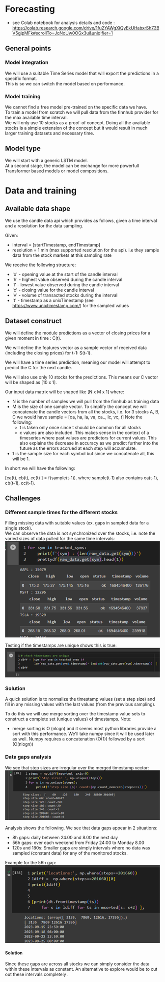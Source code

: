 # Forecasting

- see Colab notebook for analysis details and code : https://colab.research.google.com/drive/1fu2YAWgXiQyEkUHabxrSh73BV5gjpMFk#scrollTo=JqNoUw0OGx3u&uniqifier=1

## General points

### Model integration
We will use a suitable Time Series model that will export the predictions in a specific format.\
This is so we can switch the model based on performance.

### Model training

We cannot find a free model pre-trained on the specific data we have. \
To train a model from scratch we will pull data from the finnhub provider for the max available time interval.\
We will only use 10 stocks as a proof-of concept. Doing all the available stocks is a simple extension of the concept but it would result in much larger training datasets and necessary time.

## Model type

We will start with a generic LSTM model. \
At a second stage, the model can be exchange for more powerfull Transformer based models or model compositions.


# Data and training

## Available data shape

We use the candle data api which provides as follows, given a time interval and a resolution for the data sampling.

Given:
- interval = [startTimestamp, endTimestamp]
- resolution = 1 min (max supported resolution for the api). i.e they sample data from the stock markets at this sampling rate

We receive the following structure:
- 'o' - opening value at the start of the candle interval
- 'h' - highest value observed during the candle interval
- 'l' - lowest value observed during the candle interval
- 'c' - closing value for the candle interval
- 'v' - volume of transacted stocks during the interval
- 't' - timestamp as a unixTimestamp (see https://www.unixtimestamp.com/) for the sampled values

## Dataset construct

We will define the module predictions as a vector of closing prices for a given moment in time : C(t).

We will define the features vector as a sample vector of received data (including the closing prices) for t-1: S(t-1).

We will have a time series prediction, meaning our model will attempt to predict the C for the next candle.

We will also use only 10 stocks for the predictions. This means our C vector will be shaped as [10 x 1].

Our input data matrix will be shaped like [N x M x 1] where:
- N is the number of samples we will pull from the finnhub as training data
- M is the size of one sample vector. To simplify the concept we will concatenate the candle vectors from all the stocks, i.e. for 3 stocks A, B, C we would have sample = [oa, ha, la, va, ca.., lc, vc, t]
Note the following:
    - t is taken only once since t should be common for all stocks
    - c values are also included. This makes sense in the context of a timeseries where past values are predictors for current values. This also explains the decrease in accuracy as we predict further into the future as the errors accrued at each step will accumulate.
- 1 is the sample size for each symbol but since we concatenate all, this will be 1.


In short we will have the following:

[ca(t), cb(t), cc(t) ] = f(sample(t-1)). where sample(t-1) also contains ca(t-1), cb(t-1), cc(t-1).

## Challenges

### Different sample times for the different stocks
Filling missing data with suitable values (ex. gaps in sampled data for a single stock).\
We can observe the data is not synchronized over the stocks, i.e. note the varied sizes of data pulled for the same time intervals:
![Alt text](readmeimgs/data_diff.png)

Testing if the timestamps are unique shows this is true:
![Alt text](readmeimgs/timestamps_unique.png)


### Solution

A quick solution is to normalize the timestamp values (set a step size) and fill in any missing values with the last values (from the previous sampling).

To do this we will use merge sorting over the timestamp value sets to construct a complete set (unique values) of timestamps.
Note:
 - merge sorting is O (nlogn) and it seems most python libraries provide a sort with this performance. We'll take numpy since it will be used later as well. Numpy requires a concatenation (O(1)) followed by a sort (O(nlogn))

### Data gaps analysis

We see that step sizes are irregular over the merged timestamp vector:
![Alt text](readmeimgs/time_steps.png)

Analysis shows the following.
We see that data gaps appear in 2 situations:
- 8h gaps: daily between 24.00 and 8.00 the next day
- 56h gaps: over each weekend from Friday 24:00 to Monday 8.00
- 120s and 180s: Smaller gaps are simply intervals where no data was sampled (constant data) for any of the monitored stocks.

Example for the 56h gap:
![Alt text](readmeimgs/56hgap.png)

#### Solution
Since these gaps are across all stocks we can simply consider the data within these intervals as constant.
An alternative to explore would be to cut out these intervals completely .